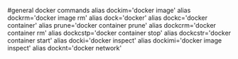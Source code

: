 #general docker commands
alias dockim='docker image'
alias dockrm='docker image rm'
alias dock='docker'
alias dockc='docker container'
alias prune='docker container prune'
alias dockcrm='docker container rm'
alias dockcstp='docker container stop'
alias dockcstr='docker container start'
alias docki='docker inspect'
alias dockimi='docker image inspect'
alias docknt='docker network'